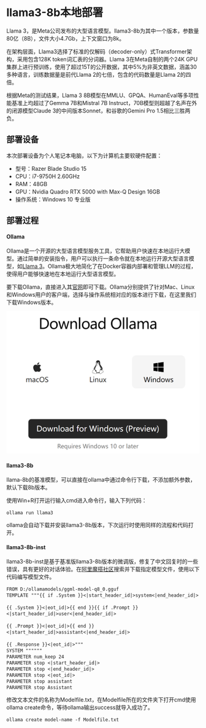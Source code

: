 # llama3-8b本地部署

Llama 3，是Meta公司发布的大型语言模型。llama3-8b为其中一个版本，参数量80亿（8B），文件大小4.7Gb，上下文窗口为8k。

在架构层面，Llama3选择了标准的仅解码（decoder-only）式Transformer架构，采用包含128K token词汇表的分词器。Llama 3在Meta自制的两个24K GPU集群上进行预训练，使用了超过15T的公开数据，其中5%为非英文数据，涵盖30多种语言，训练数据量是前代Llama 2的七倍，包含的代码数量是Llama 2的四倍。

根据Meta的测试结果，Llama 3 8B模型在MMLU、GPQA、HumanEval等多项性能基准上均超过了Gemma 7B和Mistral 7B Instruct，70B模型则超越了名声在外的闭源模型Claude 3的中间版本Sonnet，和谷歌的Gemini Pro 1.5相比三胜两负。

## 部署设备

本次部署设备为个人笔记本电脑，以下为计算机主要软硬件配置：

- 型号：Razer Blade Studio 15
- CPU：i7-9750H 2.60GHz
- RAM：48GB
- GPU：Nvidia Quadro RTX 5000 with Max-Q Design 16GB
- 操作系统：Windows 10 专业版

## 部署过程

#### Ollama

Ollama是一个开源的大型语言模型服务工具，它帮助用户快速在本地运行大模型。通过简单的安装指令，用户可以执行一条命令就在本地运行开源大型语言模型，如[Llama 3](https://cloud.baidu.com/product/wenxinworkshop)。Ollama极大地简化了在Docker容器内部署和管理LLM的过程，使得用户能够快速地在本地运行大型语言模型。

要下载Ollama，直接进入其[官网]([Ollama](https://ollama.com/))即可下载。Ollama分别提供了针对Mac、Linux和Windows用户的客户端，选择与操作系统相对应的版本进行下载，在这里我们下载Windows版本。

![](ollama.png)

#### llama3-8b

llama-8b的基准模型，可以直接在ollama中通过命令行下载，不添加额外参数，默认下载8b版本。

使用Win+R打开运行输入cmd进入命令行，输入下列代码：

```
ollama run llama3
```

ollama会自动下载并安装llama3-8b版本，下次运行时使用同样的流程和代码打开。

#### llama3-8b-inst

llama3-8b-inst是基于基准版llama3-8b版本的微调版，修复了中文回复时的一些错误，具有更好的对话体验。在[阿里魔搭社区](https://www.modelscope.cn/home)搜索并下载指定模型文件，使用以下代码编写模型文件。

```
FROM D:/ollamamodels/ggml-model-q8_0.gguf
TEMPLATE """{{ if .System }}<|start_header_id|>system<|end_header_id|>

{{ .System }}<|eot_id|>{{ end }}{{ if .Prompt }}<|start_header_id|>user<|end_header_id|>

{{ .Prompt }}<|eot_id|>{{ end }}<|start_header_id|>assistant<|end_header_id|>

{{ .Response }}<|eot_id|>"""
SYSTEM """"""
PARAMETER num_keep 24
PARAMETER stop <|start_header_id|>
PARAMETER stop <|end_header_id|>
PARAMETER stop <|eot_id|>
PARAMETER stop assistant
PARAMETER stop Assistant
```

修改文本文件的名称为Modelfile.txt，在Modelfile所在的文件夹下打开cmd使用ollama create命令，等待ollama输出success就导入成功了。

```
ollama create model-name -f Modelfile.txt
```

